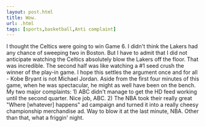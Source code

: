 ```yaml
---
layout: post.html
title: Wow.
url: .html
tags: [sports,basketball,Anti complaint]
---
```

I thought the Celtics were going to win Game 6. I didn't think the Lakers had any chance of sweeping two in Boston. But I have to admit that I did not anticipate watching the Celtics absolutely blow the Lakers off the floor. That was incredible. The second half was like watching a #1 seed crush the winner of the play-in game. I hope this settles the argument once and for all - Kobe Bryant is not Michael Jordan. Aside from the first four minutes of this game, when he was spectacular, he might as well have been on the bench. My two major complaints: 1) ABC didn't manage to get the HD feed working until the second quarter. Nice job, ABC. 2) The NBA took their really great "Where [whatever] happens" ad campaign and turned it into a really cheesy championship merchandise ad. Way to blow it at the last minute, NBA. Other than that, what a friggin' night.
